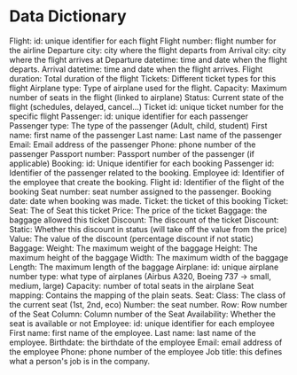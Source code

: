 # Data Dictionary

Flight:
	id: unique identifier for each flight
	Flight number: flight number for the airline
	Departure city:  city where the flight departs from
	Arrival city: city where	the flight arrives at
	Departure datetime: time and date when the flight departs.
	Arrival datetime: time and date when the flight arrives.
	Flight duration: Total duration of the flight
	Tickets: Different ticket types for this flight
	Airplane type: Type of airplane used for the flight.
	Capacity: Maximum number of seats in the flight (linked to airplane)
  Status: Current state of the flight (schedules, delayed, cancel…) 
  Ticket id: unique ticket number for the specific flight
Passenger:
	id: unique identifier for each passenger
	Passenger type: The type of the passenger (Adult, child, student)
	First name: first name of the passenger
	Last name: Last name of the passenger
	Email: Email address of the passenger
	Phone: phone number of the passenger
	Passport number: Passport number of the passenger (if applicable)
Booking:
	id: Unique identifier for each booking
	Passenger id: Identifier of the passenger related to the booking.
	Employee id: Identifier of the employee that create the booking.
	Flight id: Identifier of the flight of the booking
	Seat number: seat number assigned to the passenger.
	Booking date: 	date when booking was made.
	Ticket: the ticket of this booking
Ticket:
	Seat: The of Seat this ticket
	Price: The price of the ticket
	Baggage: the baggage allowed this ticket
	Discount: The discount of the ticket
Discount:
	Static: Whether this discount in status (will take off the value from the price)
	Value: The value of the discount (percentage discount if not static)
Baggage:
 	Weight: The maximum weight of the baggage
	Height: The maximum height of the baggage
	Width: The maximum width of the baggage
  Length: The maximum length of the baggage
Airplane:
  id: unique airplane number
  type: what type of airplanes (Airbus A320, Boeing 737 -> small, medium, large)
  Capacity: number of total seats in the airplane
  Seat mapping: Contains the mapping of the plain seats.
Seat: 
	Class: The class of the current seat (1st, 2nd, eco)
	Number: the seat number.
	Row: Row number of the Seat
	Column: Column number of the Seat
	Availability: Whether the seat is available or not
Employee:
  id: unique identifier for each employee
  First name: first name of the employee.
  Last name: last name of the employee.
  Birthdate: the birthdate of the employee
  Email: email address of the employee
  Phone: phone number of the employee
  Job title: this defines what a person's job is in the company. 

